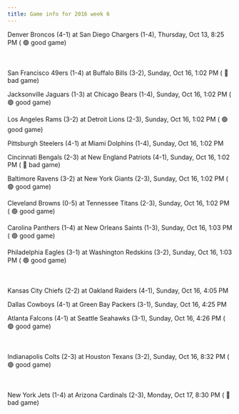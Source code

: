 ```yaml
---
title: Game info for 2016 week 6
---
```

Denver Broncos (4-1) at San Diego Chargers (1-4), Thursday, Oct 13, 8:25 PM (	:green_circle: good game)


<br/>

San Francisco 49ers (1-4) at Buffalo Bills (3-2), Sunday, Oct 16, 1:02 PM (	:red_circle: bad game)

Jacksonville Jaguars (1-3) at Chicago Bears (1-4), Sunday, Oct 16, 1:02 PM (	:green_circle: good game)

Los Angeles Rams (3-2) at Detroit Lions (2-3), Sunday, Oct 16, 1:02 PM (	:green_circle: good game)

Pittsburgh Steelers (4-1) at Miami Dolphins (1-4), Sunday, Oct 16, 1:02 PM

Cincinnati Bengals (2-3) at New England Patriots (4-1), Sunday, Oct 16, 1:02 PM (	:red_circle: bad game)

Baltimore Ravens (3-2) at New York Giants (2-3), Sunday, Oct 16, 1:02 PM (	:green_circle: good game)

Cleveland Browns (0-5) at Tennessee Titans (2-3), Sunday, Oct 16, 1:02 PM (	:green_circle: good game)

Carolina Panthers (1-4) at New Orleans Saints (1-3), Sunday, Oct 16, 1:03 PM (	:green_circle: good game)

Philadelphia Eagles (3-1) at Washington Redskins (3-2), Sunday, Oct 16, 1:03 PM (	:green_circle: good game)


<br/>

Kansas City Chiefs (2-2) at Oakland Raiders (4-1), Sunday, Oct 16, 4:05 PM

Dallas Cowboys (4-1) at Green Bay Packers (3-1), Sunday, Oct 16, 4:25 PM

Atlanta Falcons (4-1) at Seattle Seahawks (3-1), Sunday, Oct 16, 4:26 PM (	:green_circle: good game)


<br/>

Indianapolis Colts (2-3) at Houston Texans (3-2), Sunday, Oct 16, 8:32 PM (	:green_circle: good game)


<br/>

New York Jets (1-4) at Arizona Cardinals (2-3), Monday, Oct 17, 8:30 PM (	:red_circle: bad game)


